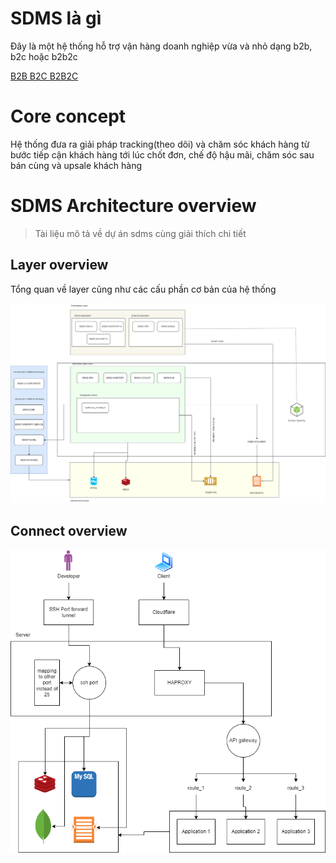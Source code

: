 # SDMS là gì

Đây là một hệ thống hỗ trợ vận hàng doanh nghiệp vừa và nhỏ dạng b2b, b2c hoặc b2b2c

[B2B B2C B2B2C](b2b.md)

# Core concept

Hệ thống đưa ra giải pháp tracking(theo dõi) và chăm sóc khách hàng từ bước tiếp cận khách hàng tới lúc chốt đơn, chế độ hậu mãi, chăm sóc sau bán cùng và upsale khách hàng


# SDMS Architecture overview

> Tài liệu mô tả về dự án sdms cùng giải thích chi tiết

## Layer overview

Tổng quan về layer cũng như các cấu phần cơ bản của hệ thống

![Layer Overview](/images/layer-overview.png?raw=false "Layer")


## Connect overview

![Layer Overview](/images/connect.png?raw=false "Layer")